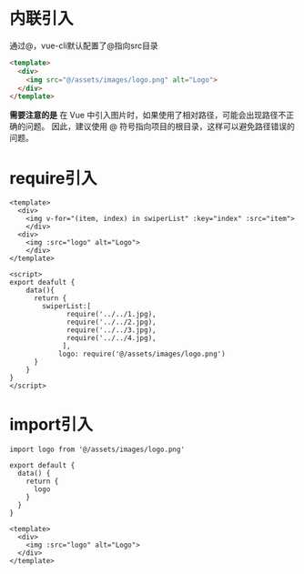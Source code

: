 # 内联引入
通过@，vue-cli默认配置了@指向src目录
```html
<template>   
  <div>    
    <img src="@/assets/images/logo.png" alt="Logo">   
  </div> 
</template>
```

**需要注意的是**
在 Vue 中引入图片时，如果使用了相对路径，可能会出现路径不正确的问题。
因此，建议使用 @ 符号指向项目的根目录，这样可以避免路径错误的问题。
# require引入
```vue
<template>
  <div>
    <img v-for="(item, index) in swiperList" :key="index" :src="item">
    </div> 
  <div>
    <img :src="logo" alt="Logo">
    </div>
</template>

<script>
export deafult {
    data(){
      return {
        swiperList:[
              require('../../1.jpg),
              require('../../2.jpg),
              require('../../3.jpg),
              require('../../4.jpg),
             ],
            logo: require('@/assets/images/logo.png')
      }
    }
}
</script>

```
# import引入
```vue
import logo from '@/assets/images/logo.png'

export default {
  data() {
    return {
      logo
    }
  }
}

<template>
  <div>
    <img :src="logo" alt="Logo">
  </div>
</template>
```
 

